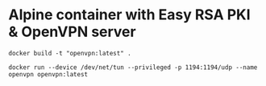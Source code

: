 # Alpine container with Easy RSA PKI & OpenVPN server


```
docker build -t "openvpn:latest" .
```

```
docker run --device /dev/net/tun --privileged -p 1194:1194/udp --name openvpn openvpn:latest
```
